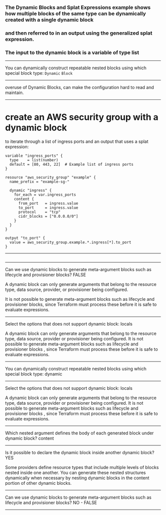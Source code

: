 




### The Dynamic Blocks and Splat Expressions example shows how multiple blocks of the same type can be dynamically created with a single dynamic block

### and then referred to in an output using the generalized splat expression.

### The input to the dynamic block is a variable of type list


__________________________________________________________________________________________




You can dynamically construct repeatable nested blocks using which special block type: `Dynamic` `Block`



__________________________________________________________________________________________



overuse of Dynamic Blocks, can make the configuration hard to read and maintain.

__________________________________________________________________________________________




# create an AWS security group with a dynamic block

to iterate through a list of ingress ports and an output that uses a splat expression:

```hcl
variable "ingress_ports" {
  type    = list(number)
  default = [80, 443, 22]  # Example list of ingress ports
}
```




```hcl
resource "aws_security_group" "example" {
  name_prefix = "example-sg-"
  
  dynamic "ingress" {
    for_each = var.ingress_ports
    content {
      from_port   = ingress.value
      to_port     = ingress.value
      protocol    = "tcp"
      cidr_blocks = ["0.0.0.0/0"]
    }
  }
}
```




```hcl
output "to_port" {
  value = aws_security_group.example.*.ingress[*].to_port
}
```






__________________________________________________________________________________________






```bash

```



__________________________________________________________________________________________


Can we use dynamic blocks to generate meta-argument blocks such as lifecycle and provisioner blocks?  FALSE


A dynamic block can only generate arguments that belong to the resource type, data source, provider, or provisioner being configured.

It is not possible to generate meta-argument blocks such as lifecycle and provisioner blocks, since Terraform must process these before it is safe to evaluate expressions.


__________________________________________________________________________________________



Select the options that does not support dynamic block:  locals



A dynamic block can only generate arguments that belong to the resource type, data source, provider or provisioner being configured. It is not possible to generate meta-argument blocks such as lifecycle and provisioner blocks , since Terraform must process these before it is safe to evaluate expressions.



__________________________________________________________________________________________




You can dynamically construct repeatable nested blocks using which special block type: dynamic



__________________________________________________________________________________________





Select the options that does not support dynamic block:    locals



A dynamic block can only generate arguments that belong to the resource type, data source, provider or provisioner being configured. It is not possible to generate meta-argument blocks such as lifecycle and provisioner blocks , since Terraform must process these before it is safe to evaluate expressions.







__________________________________________________________________________________________




Which nested argument defines the body of each generated block under dynamic block?  content


__________________________________________________________________________________________




Is it possible to declare the dynamic block inside another dynamic block?  YES



Some providers define resource types that include multiple levels of blocks nested inside one another. You can generate these nested structures dynamically when necessary by nesting dynamic blocks in the content portion of other dynamic blocks.



__________________________________________________________________________________________




Can we use dynamic blocks to generate meta-argument blocks such as lifecycle and provisioner blocks? NO - FALSE


__________________________________________________________________________________________
